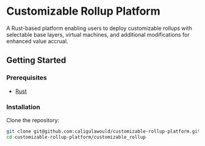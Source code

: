 # Customizable Rollup Platform

A Rust-based platform enabling users to deploy customizable rollups with selectable base layers, virtual machines, and additional modifications for enhanced value accrual.

## Getting Started

### Prerequisites

- [Rust](https://www.rust-lang.org/tools/install)

### Installation

Clone the repository:

```bash
git clone git@github.com:caligulawould/customizable-rollup-platform.git
cd customizable-rollup-platform/customizable_rollup
